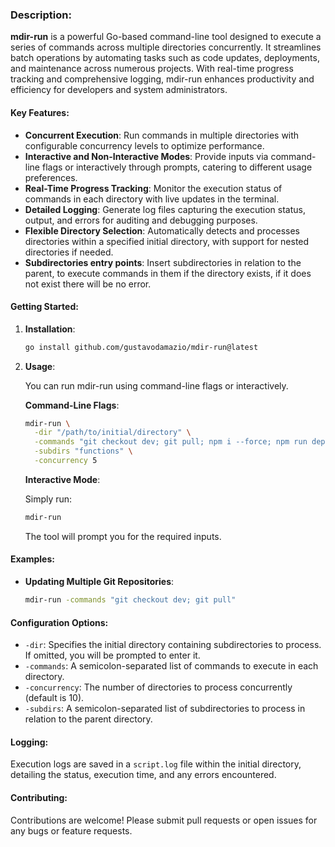 ### Description:

**mdir-run** is a powerful Go-based command-line tool designed to execute a series of commands across multiple directories concurrently. It streamlines batch operations by automating tasks such as code updates, deployments, and maintenance across numerous projects. With real-time progress tracking and comprehensive logging, mdir-run enhances productivity and efficiency for developers and system administrators.

#### Key Features:

- **Concurrent Execution**: Run commands in multiple directories with configurable concurrency levels to optimize performance.
- **Interactive and Non-Interactive Modes**: Provide inputs via command-line flags or interactively through prompts, catering to different usage preferences.
- **Real-Time Progress Tracking**: Monitor the execution status of commands in each directory with live updates in the terminal.
- **Detailed Logging**: Generate log files capturing the execution status, output, and errors for auditing and debugging purposes.
- **Flexible Directory Selection**: Automatically detects and processes directories within a specified initial directory, with support for nested directories if needed.
- **Subdirectories entry points**: Insert subdirectories in relation to the parent, to execute commands in them if the directory exists, if it does not exist there will be no error.

#### Getting Started:

1. **Installation**:

   ```bash
   go install github.com/gustavodamazio/mdir-run@latest
   ```

2. **Usage**:

   You can run mdir-run using command-line flags or interactively.

   **Command-Line Flags**:

   ```bash
   mdir-run \
     -dir "/path/to/initial/directory" \
     -commands "git checkout dev; git pull; npm i --force; npm run deploy-dev" \
     -subdirs "functions" \
     -concurrency 5
   ```

   **Interactive Mode**:

   Simply run:

   ```bash
   mdir-run
   ```

   The tool will prompt you for the required inputs.

#### Examples:

- **Updating Multiple Git Repositories**:

  ```bash
  mdir-run -commands "git checkout dev; git pull"
  ```

#### Configuration Options:

- `-dir`: Specifies the initial directory containing subdirectories to process. If omitted, you will be prompted to enter it.
- `-commands`: A semicolon-separated list of commands to execute in each directory.
- `-concurrency`: The number of directories to process concurrently (default is 10).
- `-subdirs`: A semicolon-separated list of subdirectories to process in relation to the parent directory.

#### Logging:

Execution logs are saved in a `script.log` file within the initial directory, detailing the status, execution time, and any errors encountered.

#### Contributing:

Contributions are welcome! Please submit pull requests or open issues for any bugs or feature requests.